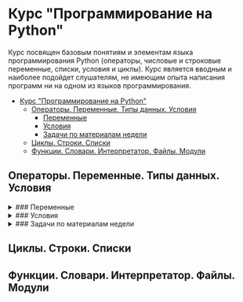 # Курс "Программирование на Python"

Курс посвящен базовым понятиям и элементам языка программирования Python (операторы, числовые и строковые переменные, списки, условия и циклы). Курс является вводным и наиболее подойдет слушателям, не имеющим опыта написания программ ни на одном из языков программирования.

- [Курс "Программирование на Python"](#Курс-Программирование-на-python)
  - [Операторы. Переменные. Типы данных. Условия](#Операторы-Переменные-Типы-данных-Условия)
    - [Переменные](#Переменные)
    - [Условия](#Условия)
    - [Задачи по материалам недели](#Задачи-по-материалам-недели)
  - [Циклы. Строки. Списки](#Циклы-Строки-Списки)
  - [Функции. Словари. Интерпретатор. Файлы. Модули](#Функции-Словари-Интерпретатор-Файлы-Модули)

## Операторы. Переменные. Типы данных. Условия

<details>
<summary>
### Переменные
</summary>

---

Напишите программу:

Тимофей обычно спит ночью ![X](https://render.githubusercontent.com/render/math?math=X) часов и устраивает себе днем тихий час на ![Y](https://render.githubusercontent.com/render/math?math=Y) минут. Определите, сколько всего минут Тимофей спит в сутки.

Внимание, программа принимает значения ![X](https://render.githubusercontent.com/render/math?math=X) и ![Y](https://render.githubusercontent.com/render/math?math=Y) из стандартного потока ввода (функция `input`), результат надо выводить в стандартный поток вывода (функция `print`). Обратите внимание на то, что приглашение, переданное в качестве аргумента в функцию input, считается выводом вашей программы. Используйте эту функцию без аргументов:

```python
values = input()  # без строки приглашения!
```

**Sample Input 1:**

```
7
30
```

**Sample Output 1:**

```
450
```

**Sample Input 2:**

```
0
42
```

**Sample Output 2:**

```
42
```

[Решение](solutions/week-1/variables_1.py)

---

<br>

Коля каждый день ложится спать ровно в полночь и недавно узнал, что оптимальное время для его сна составляет ![X](https://render.githubusercontent.com/render/math?math=X) минут. Коля хочет поставить себе будильник так, чтобы он прозвенел ровно через ![X](https://render.githubusercontent.com/render/math?math=X) минут после полуночи, однако для этого необходимо указать время сигнала в формате часы, минуты. Помогите Коле определить, на какое время завести будильник.

Часы и минуты в выводе программы должны располагаться на разных строках (см. пример работы программы)

Помните, что для считывания данных нужно вызывать функцию `input` без аргументов!

**Sample Input 1:**

```
480
```

**Sample Output 1:**

```
8
0
```

**Sample Input 2:**

```
512
```

**Sample Output 2:**

```
8
32
```

[Решение](solutions/week-1/variables_2.py)

---

<br>

Катя узнала, что ей для сна надо ![X](https://render.githubusercontent.com/render/math?math=X) минут. В отличие от Коли, Катя ложится спать после полуночи в ![H](https://render.githubusercontent.com/render/math?math=H) часов и ![M](https://render.githubusercontent.com/render/math?math=M) минут. Помогите Кате определить, на какое время ей поставить будильник, чтобы он прозвенел ровно через ![X](https://render.githubusercontent.com/render/math?math=X) минут после того, как она ляжет спать.

На стандартный ввод, каждое в своей строке, подаются значения ![X](https://render.githubusercontent.com/render/math?math=X), ![H](https://render.githubusercontent.com/render/math?math=H) и ![M](https://render.githubusercontent.com/render/math?math=M). Гарантируется, что Катя должна проснуться в тот же день, что и заснуть. Программа должна выводить время, на которое нужно поставить будильник: в первой строке часы, во второй — минуты.

**Sample Input 1:**

```
480
1
2
```

**Sample Output 1:**

```
9
2
```

**Sample Input 2:**

```
475
1
55
```

**Sample Output 2:**

```
9
50
```

[Решение](solutions/week-1/variables_3.py)

---

</details>

<details>
<summary>
### Условия
</summary>

---

Из передачи “Здоровье” Аня узнала, что рекомендуется спать хотя бы ![A](https://render.githubusercontent.com/render/math?math=A) часов в сутки, но пересыпать тоже вредно и не стоит спать более ![B](https://render.githubusercontent.com/render/math?math=B) часов. Сейчас Аня спит ![H](https://render.githubusercontent.com/render/math?math=H) часов в сутки. Если режим сна Ани удовлетворяет рекомендациям передачи “Здоровье”, выведите “Это нормально”. Если Аня спит менее ![A](https://render.githubusercontent.com/render/math?math=A) часов, выведите “Недосып”, если же более ![B](https://render.githubusercontent.com/render/math?math=B) часов, то выведите “Пересып”.

Получаемое число ![A](https://render.githubusercontent.com/render/math?math=A) всегда меньше либо равно ![B](https://render.githubusercontent.com/render/math?math=B).

На вход программе в три строки подаются переменные в следующем порядке: ![A](https://render.githubusercontent.com/render/math?math=A), ![B](https://render.githubusercontent.com/render/math?math=B), ![H](https://render.githubusercontent.com/render/math?math=H).

Обратите внимание на регистр символов: вывод должен в точности соответствовать описанному в задании, т. е. если программа должна вывести "Пересып", выводы программы "пересып", "ПЕРЕСЫП", "ПеРеСыП" и другие не будут считаться верными.

Это первое не самое тривиальное задание на условное выражение. В случаях, когда разбить исполнение программы на несколько направлений, стоит **внимательно** обдумать все условия, которые нужно использовать. Особое внимание стоит уделить строгости используемых условных операторов: различайте ![\lt](https://render.githubusercontent.com/render/math?math=%5Clt) и ![\le](https://render.githubusercontent.com/render/math?math=%5Cle); ![\gt](https://render.githubusercontent.com/render/math?math=%5Cgt) и ![\ge](https://render.githubusercontent.com/render/math?math=%5Cge). Для того, чтобы понимать, какой из них стоит использовать, **внимательно** прочитайте условие задания.

**Sample Input 1:**

```
6
10
8
```

**Sample Output 1:**

```
Это нормально
```

**Sample Input 2:**

```
7
9
10
```

**Sample Output 2:**

```
Пересып
```

**Sample Input 3:**

```
7
9
2
```

**Sample Output 3:**

```
Недосып
```

[Решение](solutions/week-1/conditions_1.py)

---

</details>

<details>
<summary>
### Задачи по материалам недели
</summary>

---

В то далёкое время, когда Паша ходил в школу, ему очень не нравилась формула Герона для вычисления площади треугольника, так как казалась слишком сложной. В один прекрасный момент Павел решил избавить всех школьников от страданий и написать и распространить по школам программу, вычисляющую площадь треугольника по трём сторонам.

Одна проблема: так как эта формула не нравилась Павлу, он её не запомнил. Помогите ему завершить доброе дело и напишите программу, вычисляющую площадь треугольника по переданным длинам трёх его сторон по формуле Герона:

![S=\sqrt{p(p-a)(p-b)(p-c)}](<https://render.githubusercontent.com/render/math?math=S%3D%5Csqrt%7Bp(p-a)(p-b)(p-c)%7D>)

где ![p=\dfrac{a+b+c}2](https://render.githubusercontent.com/render/math?math=p%3D%5Cdfrac%7Ba%2Bb%2Bc%7D2)
​
– полупериметр треугольника. На вход программе подаются целые числа, выводом программы должно являться вещественное число, соответствующее площади треугольника.

**Sample Input:**

```
3
4
5
```

**Sample Output:**

```
6.0
```

[Решение](solutions/week-1/triangle_area.py)

---

<br>

Напишите программу, принимающую на вход целое число, которая выводит True, если переданное значение попадает в интервал ![formula](<https://render.githubusercontent.com/render/math?math=(-15%2C%2012%5D%20%5Ccup%20(14%2C%2017)%20%5Ccup%20%5B19%2C%20%2B%5Cinfty)>) и `False` в противном случае (регистр символов имеет значение).

**Sample Input 1:**

```
20
```

**Sample Output 1:**

```
True
```

**Sample Input 2:**

```
-20
```

**Sample Output 2:**

```
False
```

[Решение](solutions/week-1/interval.py)

---

<br>

Напишите простой калькулятор, который считывает с пользовательского ввода три строки: первое число, второе число и операцию, после чего применяет операцию к введённым числам ("первое число" "операция" "второе число") и выводит результат на экран.

Поддерживаемые операции: +, -, /, \*, mod, pow, div, где
`mod` — это взятие остатка от деления,
`pow` — возведение в степень,
`div` — целочисленное деление.

Если выполняется деление и второе число равно 0, необходимо выводить строку "Деление на 0!".

Обратите внимание, что на вход программе приходят вещественные числа.

**Sample Input 1:**

```
5.0
0.0
mod
```

**Sample Output 1:**

```
Деление на 0!
```

**Sample Input 2:**

```
-12.0
-8.0
*
```

**Sample Output 2:**

```
96.0
```

**Sample Input 3:**

```
5.0
10.0
/
```

**Sample Output 3:**

```
0.5
```

[Решение](solutions.solutions/week-1/simple_calculator.py)

---

<br>

Жители страны Малевии часто экспериментируют с планировкой комнат. Комнаты бывают треугольные, прямоугольные и круглые. Чтобы быстро вычислять жилплощадь, требуется написать программу, на вход которой подаётся тип фигуры комнаты и соответствующие параметры, которая бы выводила площадь получившейся комнаты.
Для числа π в стране Малевии используют значение 3.14.

Формат ввода, который используют Малевийцы:

```
треугольник
a
b
c
```

где a, b и c — длины сторон треугольника

```
прямоугольник
a
b
```

где a и b — длины сторон прямоугольника

```
круг
r
```

где r — радиус окружности

**Sample Input 1:**

```
прямоугольник
4
10
```

**Sample Output 1:**

```
40.0
```

**Sample Input 2:**

```
круг
5
```

**Sample Output 2:**

```
78.5
```

**Sample Input 3:**

```
треугольник
3
4
5
```

**Sample Output 3:**

```
6.0
```

[Решение](solutions/week-1/malevia_livingarea.py)

---

<br>

Напишите программу, которая получает на вход три целых числа, по одному числу в строке, и выводит на консоль в три строки сначала максимальное, потом минимальное, после чего оставшееся число.

На ввод могут подаваться и повторяющиеся числа.

**Sample Input 1:**

```
8
2
14
```

**Sample Output 1:**

```
14
2
8
```

**Sample Input 2:**

```
23
23
21
```

**Sample Output 2:**

```
23
21
23
```

[Решение](solutions/week-1/max_min.py)

---

<br>

В институте биоинформатики по офису передвигается робот. Недавно студенты из группы программистов написали для него программу, по которой робот, когда заходит в комнату, считает количество программистов в ней и произносит его вслух: "n программистов".

Для того, чтобы это звучало правильно, для каждого ![n](https://render.githubusercontent.com/render/math?math=n) нужно использовать верное окончание слова.

Напишите программу, считывающую с пользовательского ввода целое число ![n](https://render.githubusercontent.com/render/math?math=n) (неотрицательное), выводящее это число в консоль вместе с правильным образом изменённым словом "программист", для того, чтобы робот мог нормально общаться с людьми, например: 1 программист, 2 программиста, 5 программистов.

В комнате может быть очень много программистов. Проверьте, что ваша программа правильно обработает все случаи, как минимум до 1000 человек.

**Дополнительный комментарий к условию:**
Обратите внимание, что задача не так проста, как кажется на первый взгляд. Если ваше решение не проходит какой-то тест, это значит, что вы не рассмотрели какой-то из случаев входных данных (число программистов ![0 \le n \le 1000](https://render.githubusercontent.com/render/math?math=0%20%5Cle%20n%20%5Cle%201000)). Обязательно проверяйте свои решения на дополнительных значениях, а не только на тех, что приведены в условии задания.

**Sample Input 1:**

```
5
```

**Sample Output 1:**

```
5 программистов
```

**Sample Input 2:**

```
0
```

**Sample Output 2:**

```
0 программистов
```

**Sample Input 3:**

```
1
```

**Sample Output 3:**

```
1 программист
```

**Sample Input 4:**

```
2
```

**Sample Output 4:**

```
2 программиста
```

[Решение](solutions/week-1/ending.py)

---

<br>

**Дополнительная**

Паша очень любит кататься на общественном транспорте, а получая билет, сразу проверяет, счастливый ли ему попался. Билет считается счастливым, если сумма первых трех цифр совпадает с суммой последних трех цифр номера билета.

Однако Паша очень плохо считает в уме, поэтому попросил вас написать программу, которая проверит равенство сумм и выведет "Счастливый", если суммы совпадают, и "Обычный", если суммы различны.

На вход программе подаётся строка из шести цифр.

Выводить нужно только слово "Счастливый" или "Обычный", с большой буквы.

**Sample Input 1:**

```
090234
```

**Sample Output 1:**

```
Счастливый
```

**Sample Input 2:**

```
123456
```

**Sample Output 2:**

```
Обычный
```

[Решение](solutions/week-1/lucky_ticket.py)

---

</details>

## Циклы. Строки. Списки

## Функции. Словари. Интерпретатор. Файлы. Модули
